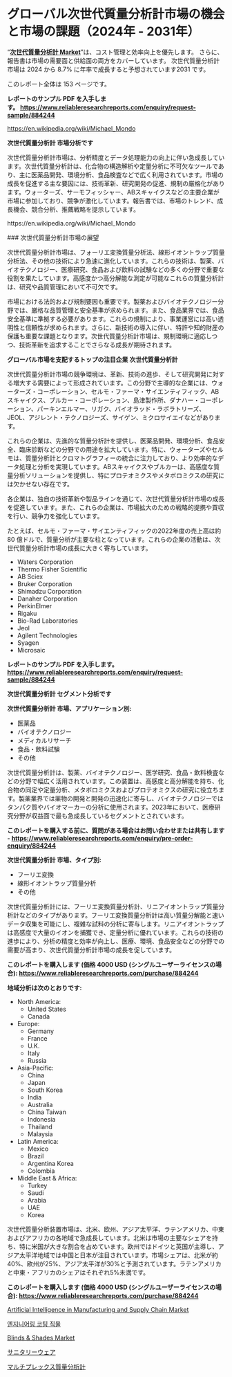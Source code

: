 <p><h1>グローバル次世代質量分析計市場の機会と市場の課題（2024年 - 2031年）</h1></p><p>&ldquo;<strong><a href="https://www.reliableresearchreports.com/next-generation-mass-spectrometer-r884244">次世代質量分析計 Market</a></strong>&rdquo;は、コスト管理と効率向上を優先します。 さらに、報告書は市場の需要面と供給面の両方をカバーしています。 次世代質量分析計 市場は 2024 から 8.7% に年率で成長すると予想されています2031 です。</p>
<p>このレポート全体は 153 ページです。</p>
<p><strong>レポートのサンプル PDF を入手します。&nbsp;<a href="https://www.reliableresearchreports.com/enquiry/request-sample/884244">https://www.reliableresearchreports.com/enquiry/request-sample/884244</a></strong></p>
<p><a href="https://en.wikipedia.org/wiki/Michael_Mondo">https://en.wikipedia.org/wiki/Michael_Mondo</a></p>
<p><strong>次世代質量分析計 市場分析です</strong></p>
<p><p>次世代質量分析計市場は、分析精度とデータ処理能力の向上に伴い急成長しています。次世代質量分析計は、化合物の構造解析や定量分析に不可欠なツールであり、主に医薬品開発、環境分析、食品検査などで広く利用されています。市場の成長を促進する主な要因には、技術革新、研究開発の促進、規制の厳格化があります。ウォーターズ、サーモフィッシャー、ABスキャイクスなどの主要企業が市場に参加しており、競争が激化しています。報告書では、市場のトレンド、成長機会、競合分析、推薦戦略を提示しています。</p></p>
<p>https://en.wikipedia.org/wiki/Michael_Mondo</p>
<p><p>### 次世代質量分析計市場の展望</p><p>次世代質量分析計市場は、フォーリエ変換質量分析法、線形イオントラップ質量分析法、その他の技術により急速に進化しています。これらの技術は、製薬、バイオテクノロジー、医療研究、食品および飲料の試験などの多くの分野で重要な役割を果たしています。高感度かつ高分解能な測定が可能なこれらの質量分析計は、研究や品質管理において不可欠です。</p><p>市場における法的および規制要因も重要です。製薬およびバイオテクノロジー分野では、厳格な品質管理と安全基準が求められます。また、食品業界では、食品安全基準に準拠する必要があります。これらの規制により、事業運営には高い透明性と信頼性が求められます。さらに、新技術の導入に伴い、特許や知的財産の保護も重要な課題となります。次世代質量分析計市場は、規制環境に適応しつつ、技術革新を追求することでさらなる成長が期待されます。</p></p>
<p><strong>グローバル市場を支配するトップの注目企業 次世代質量分析計</strong></p>
<p><p>次世代質量分析計市場の競争環境は、革新、技術の進歩、そして研究開発に対する増大する需要によって形成されています。この分野で主導的な企業には、ウォーターズ・コーポレーション、セルモ・ファーマ・サイエンティフィック、ABスキャイクス、ブルカー・コーポレーション、島津製作所、ダナハー・コーポレーション、パーキンエルマー、リガク、バイオラッド・ラボラトリーズ、JEOL、アジレント・テクノロジーズ、サイゲン、ミクロサイエイなどがあります。</p><p>これらの企業は、先進的な質量分析計を提供し、医薬品開発、環境分析、食品安全、臨床診断などの分野での用途を拡大しています。特に、ウォーターズやセルモは、質量分析計とクロマトグラフィーの統合に注力しており、より効率的なデータ処理と分析を実現しています。ABスキャイクスやブルカーは、高感度な質量分析ソリューションを提供し、特にプロテオミクスやメタボロミクスの研究には欠かせない存在です。</p><p>各企業は、独自の技術革新や製品ラインを通じて、次世代質量分析計市場の成長を促進しています。また、これらの企業は、市場拡大のための戦略的提携や買収を行い、競争力を強化しています。</p><p>たとえば、セルモ・ファーマ・サイエンティフィックの2022年度の売上高は約 80 億ドルで、質量分析が主要な柱となっています。これらの企業の活動は、次世代質量分析計市場の成長に大きく寄与しています。</p></p>
<p><ul><li>Waters Corporation</li><li>Thermo Fisher Scientific</li><li>AB Sciex</li><li>Bruker Corporation</li><li>Shimadzu Corporation</li><li>Danaher Corporation</li><li>PerkinElmer</li><li>Rigaku</li><li>Bio-Rad Laboratories</li><li>Jeol</li><li>Agilent Technologies</li><li>Syagen</li><li>Microsaic</li></ul></p>
<p><strong>レポートのサンプル PDF を入手します。 <a href="https://www.reliableresearchreports.com/enquiry/request-sample/884244">https://www.reliableresearchreports.com/enquiry/request-sample/884244</a></strong></p>
<p><strong>次世代質量分析計 セグメント分析です</strong></p>
<p><strong>次世代質量分析計 市場、アプリケーション別:</strong></p>
<p><ul><li>医薬品</li><li>バイオテクノロジー</li><li>メディカルリサーチ</li><li>食品・飲料試験</li><li>その他</li></ul></p>
<p><p>次世代質量分析計は、製薬、バイオテクノロジー、医学研究、食品・飲料検査などの分野で幅広く活用されています。この装置は、高感度と高分解能を持ち、化合物の同定や定量分析、メタボロミクスおよびプロテオミクスの研究に役立ちます。製薬業界では薬物の開発と開発の迅速化に寄与し、バイオテクノロジーではタンパク質やバイオマーカーの分析に使用されます。2023年において、医療研究分野が収益面で最も急成長しているセグメントとされています。</p></p>
<p><strong>このレポートを購入する前に、質問がある場合はお問い合わせまたは共有します - <a href="https://www.reliableresearchreports.com/enquiry/pre-order-enquiry/884244">https://www.reliableresearchreports.com/enquiry/pre-order-enquiry/884244</a></strong></p>
<p><strong>次世代質量分析計 市場、タイプ別:</strong></p>
<p><ul><li>フーリエ変換</li><li>線形イオントラップ質量分析</li><li>その他</li></ul></p>
<p><p>次世代質量分析計には、フーリエ変換質量分析計、リニアイオントラップ質量分析計などのタイプがあります。フーリエ変換質量分析計は高い質量分解能と速いデータ収集を可能にし、複雑な試料の分析に寄与します。リニアイオントラップは高感度で大量のイオンを捕獲でき、定量分析に優れています。これらの技術の進歩により、分析の精度と効率が向上し、医療、環境、食品安全などの分野での需要が高まり、次世代質量分析計市場の成長を促しています。</p></p>
<p><strong>このレポートを購入します (価格 4000 USD (シングルユーザーライセンスの場合): <a href="https://www.reliableresearchreports.com/purchase/884244">https://www.reliableresearchreports.com/purchase/884244</a></strong></p>
<p><strong>地域分析は次のとおりです:</strong></p>
<p><ul>
    <li>
        North America:
        <ul>
            <li>United States</li>
            <li>Canada</li>
        </ul>
    </li>
    <li>
        Europe:
        <ul>
            <li>Germany</li>
            <li>France</li>
            <li>U.K.</li>
            <li>Italy</li>
            <li>Russia</li>
        </ul>
    </li>
    <li>
        Asia-Pacific:
        <ul>
            <li>China</li>
            <li>Japan</li>
            <li>South Korea</li>
            <li>India</li>
            <li>Australia</li>
            <li>China Taiwan</li>
            <li>Indonesia</li>
            <li>Thailand</li>
            <li>Malaysia</li>
        </ul>
    </li>
    <li>
        Latin America:
        <ul>
            <li>Mexico</li>
            <li>Brazil</li>
            <li>Argentina Korea</li>
            <li>Colombia</li>
        </ul>
    </li>
    <li>
        Middle East & Africa:
        <ul>
            <li>Turkey</li>
            <li>Saudi</li>
            <li>Arabia</li>
            <li>UAE</li>
            <li>Korea</li>
        </ul>
    </li>
    </ul></p>
<p><p>次世代質量分析装置市場は、北米、欧州、アジア太平洋、ラテンアメリカ、中東およびアフリカの各地域で急成長しています。北米は市場の主要なシェアを持ち、特に米国が大きな割合を占めています。欧州ではドイツと英国が主導し、アジア太平洋地域では中国と日本が注目されています。市場シェアは、北米が約40%、欧州が25%、アジア太平洋が30%と予測されています。ラテンアメリカと中東・アフリカのシェアはそれぞれ5%未満です。</p></p>
<p><strong>このレポートを購入します (価格 4000 USD (シングルユーザーライセンスの場合): <a href="https://www.reliableresearchreports.com/purchase/884244">https://www.reliableresearchreports.com/purchase/884244</a></strong></p>
<p><p><a href="https://medium.com/@connor.marshall794/artificial-intelligence-in-manufacturing-and-supply-chain-market-forecast-global-market-trends-and-5400822fb653">Artificial Intelligence in Manufacturing and Supply Chain Market</a></p><p><a href="https://medium.com/@trevorkruvalis5678/%EB%AF%B8%EB%9E%98%EB%A5%BC-%EA%B7%B8%EB%A6%AC%EB%8B%A4-%EA%B8%80%EB%A1%9C%EB%B2%8C-%EC%97%94%EC%A7%80%EB%8B%88%EC%96%B4%EB%A7%81-%EC%BD%94%ED%8C%85-%EC%A7%81%EB%AC%BC-%EC%8B%9C%EC%9E%A5%EC%97%90-%EB%8C%80%ED%95%9C-%EC%A2%85%ED%95%A9-%EB%B6%84%EC%84%9D-2024-2031-d2c13f9da910">엔지니어링 코팅 직물</a></p><p><a href="https://www.linkedin.com/pulse/blinds-shades-market-size-share-trends-analysis-report-rmbcc?trackingId=Bhy0fitdR92HPvWd0K%2BJSg%3D%3D">Blinds & Shades Market</a></p><p><a href="https://medium.com/@dm15982023/%E8%A1%9B%E7%94%9F%E6%A9%9F%E5%99%A8%E5%B8%82%E5%A0%B4%E3%81%AE%E6%9C%AA%E6%9D%A5-%E3%82%B0%E3%83%AD%E3%83%BC%E3%83%90%E3%83%AB%E5%B8%82%E5%A0%B4%E4%BA%88%E6%B8%AC%E3%81%A8%E5%B8%82%E5%A0%B4%E5%8B%95%E5%90%91-2024%E5%B9%B4-2031%E5%B9%B4-5b503d2c9614">サニタリーウェア</a></p><p><a href="https://github.com/lababdou/Market-Research-Report-List-5/blob/main/973672087429.md">マルチプレックス質量分析計</a></p></p>
